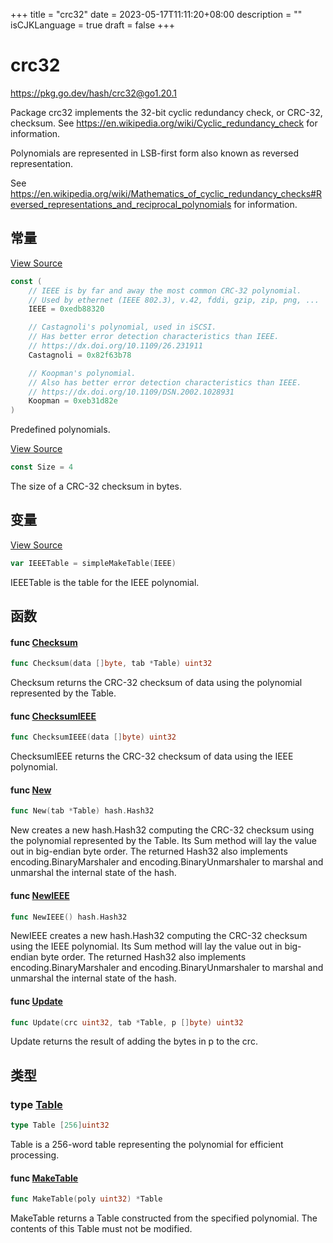 +++
title = "crc32"
date = 2023-05-17T11:11:20+08:00
description = ""
isCJKLanguage = true
draft = false
+++
# crc32

https://pkg.go.dev/hash/crc32@go1.20.1



Package crc32 implements the 32-bit cyclic redundancy check, or CRC-32, checksum. See https://en.wikipedia.org/wiki/Cyclic_redundancy_check for information.

Polynomials are represented in LSB-first form also known as reversed representation.

See https://en.wikipedia.org/wiki/Mathematics_of_cyclic_redundancy_checks#Reversed_representations_and_reciprocal_polynomials for information.







## 常量 

[View Source](https://cs.opensource.google/go/go/+/go1.20.1:src/hash/crc32/crc32.go;l=26)

``` go linenums="1"
const (
	// IEEE is by far and away the most common CRC-32 polynomial.
	// Used by ethernet (IEEE 802.3), v.42, fddi, gzip, zip, png, ...
	IEEE = 0xedb88320

	// Castagnoli's polynomial, used in iSCSI.
	// Has better error detection characteristics than IEEE.
	// https://dx.doi.org/10.1109/26.231911
	Castagnoli = 0x82f63b78

	// Koopman's polynomial.
	// Also has better error detection characteristics than IEEE.
	// https://dx.doi.org/10.1109/DSN.2002.1028931
	Koopman = 0xeb31d82e
)
```

Predefined polynomials.

[View Source](https://cs.opensource.google/go/go/+/go1.20.1:src/hash/crc32/crc32.go;l=23)

``` go linenums="1"
const Size = 4
```

The size of a CRC-32 checksum in bytes.

## 变量

[View Source](https://cs.opensource.google/go/go/+/go1.20.1:src/hash/crc32/crc32.go;l=101)

``` go linenums="1"
var IEEETable = simpleMakeTable(IEEE)
```

IEEETable is the table for the IEEE polynomial.

## 函数

#### func [Checksum](https://cs.opensource.google/go/go/+/go1.20.1:src/hash/crc32/crc32.go;l=246) 

``` go linenums="1"
func Checksum(data []byte, tab *Table) uint32
```

Checksum returns the CRC-32 checksum of data using the polynomial represented by the Table.

#### func [ChecksumIEEE](https://cs.opensource.google/go/go/+/go1.20.1:src/hash/crc32/crc32.go;l=250) 

``` go linenums="1"
func ChecksumIEEE(data []byte) uint32
```

ChecksumIEEE returns the CRC-32 checksum of data using the IEEE polynomial.

#### func [New](https://cs.opensource.google/go/go/+/go1.20.1:src/hash/crc32/crc32.go;l=147) 

``` go linenums="1"
func New(tab *Table) hash.Hash32
```

New creates a new hash.Hash32 computing the CRC-32 checksum using the polynomial represented by the Table. Its Sum method will lay the value out in big-endian byte order. The returned Hash32 also implements encoding.BinaryMarshaler and encoding.BinaryUnmarshaler to marshal and unmarshal the internal state of the hash.

#### func [NewIEEE](https://cs.opensource.google/go/go/+/go1.20.1:src/hash/crc32/crc32.go;l=159) 

``` go linenums="1"
func NewIEEE() hash.Hash32
```

NewIEEE creates a new hash.Hash32 computing the CRC-32 checksum using the IEEE polynomial. Its Sum method will lay the value out in big-endian byte order. The returned Hash32 also implements encoding.BinaryMarshaler and encoding.BinaryUnmarshaler to marshal and unmarshal the internal state of the hash.

#### func [Update](https://cs.opensource.google/go/go/+/go1.20.1:src/hash/crc32/crc32.go;l=224) 

``` go linenums="1"
func Update(crc uint32, tab *Table, p []byte) uint32
```

Update returns the result of adding the bytes in p to the crc.

## 类型

### type [Table](https://cs.opensource.google/go/go/+/go1.20.1:src/hash/crc32/crc32.go;l=43) 

``` go linenums="1"
type Table [256]uint32
```

Table is a 256-word table representing the polynomial for efficient processing.

#### func [MakeTable](https://cs.opensource.google/go/go/+/go1.20.1:src/hash/crc32/crc32.go;l=123) 

``` go linenums="1"
func MakeTable(poly uint32) *Table
```

MakeTable returns a Table constructed from the specified polynomial. The contents of this Table must not be modified.